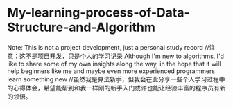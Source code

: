 # My-learning-process-of-Data-Structure-and-Algorithm
Note: This is not a project development, just a personal study record
//注意：这不是项目开发，只是个人的学习记录
Although I'm new to algorithms, I'd like to share some of my own insights along the way, in the hope that it will help beginners like me and maybe even more experienced programmers learn something new
//虽然我是算法新手，但我会在此分享一些个人学习过程中的心得体会，希望能帮到和我一样刚的新手入门或许也能让经验丰富的程序员有新的领悟。
